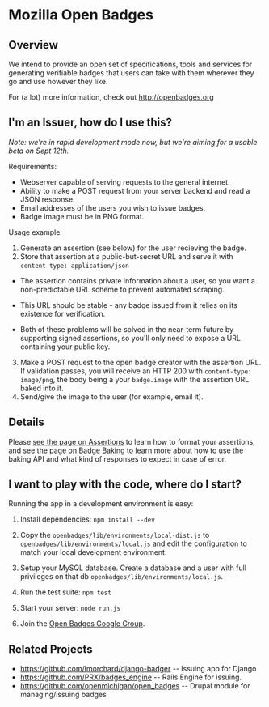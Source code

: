 # Mozilla Open Badges
## Overview
We intend to provide an open set of specifications, tools and services for
generating verifiable badges that users can take with them wherever they go
and use however they like.

For (a lot) more information, check out http://openbadges.org

## I'm an Issuer, how do I use this?
*Note: we're in rapid development mode now, but we're aiming for a usable beta on Sept 12th.*

Requirements:

* Webserver capable of serving requests to the general internet.
* Ability to make a POST request from your server backend and read a JSON response.
* Email addresses of the users you wish to issue badges.
* Badge image must be in PNG format.

Usage example:

1. Generate an assertion (see below) for the user recieving the badge.
2. Store that assertion at a public-but-secret URL and serve it with
`content-type: application/json`
  
  * The assertion contains private information about a user, so you want a
    non-predictable URL scheme to prevent automated scraping.
  
  * This URL should be stable - any badge issued from it relies on its
    existence for verification.
  
  * Both of these problems will be solved in the near-term future by
    supporting signed assertions, so you'll only need to expose a URL
    containing your public key.

3. Make a POST request to the open badge creator with the assertion URL. If
validation passes, you will receive an HTTP 200 with `content-type: image/png`,
the body being a your `badge.image` with the assertion URL baked into it.
4. Send/give the image to the user (for example, email it).

## Details

Please [see the page on Assertions](https://github.com/mozilla/openbadges/wiki/Assertions) to
learn how to format your assertions, and [see the page on Badge Baking](https://github.com/mozilla/openbadges/wiki/Badge-Baking) to
learn more about how to use the baking API and what kind of responses to
expect in case of error.

## I want to play with the code, where do I start?

Running the app in a development environment is easy:

1. Install dependencies: `npm install --dev`

2. Copy the `openbadges/lib/environments/local-dist.js` to `openbadges/lib/environments/local.js` and edit the configuration to match your local development environment.

3. Setup your MySQL database. Create a database and a user with full privileges on that db `openbadges/lib/environments/local.js`.

4. Run the test suite: `npm test`

5. Start your server: `node run.js`

6. Join the [Open Badges Google Group](https://groups.google.com/forum/#!forum/openbadges).


## Related Projects
* https://github.com/lmorchard/django-badger -- Issuing app for Django
* https://github.com/PRX/badges_engine -- Rails Engine for issuing.
* https://github.com/openmichigan/open_badges -- Drupal module for managing/issuing badges
